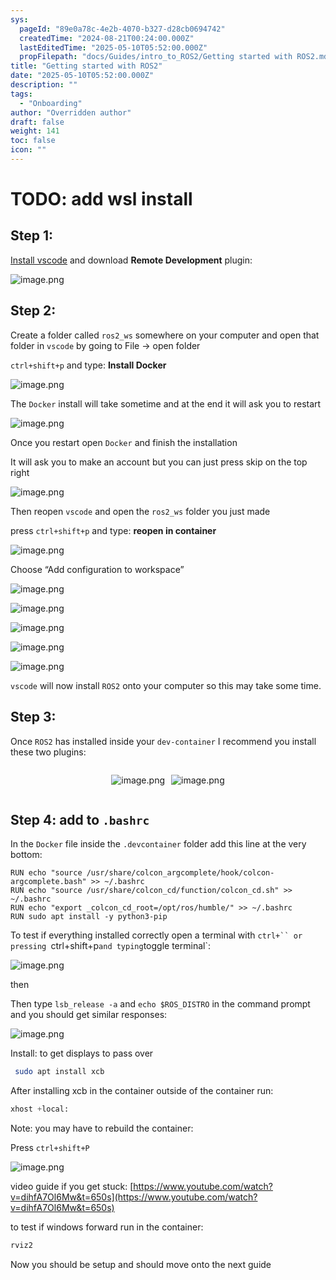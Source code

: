 ```yaml
---
sys:
  pageId: "89e0a78c-4e2b-4070-b327-d28cb0694742"
  createdTime: "2024-08-21T00:24:00.000Z"
  lastEditedTime: "2025-05-10T05:52:00.000Z"
  propFilepath: "docs/Guides/intro_to_ROS2/Getting started with ROS2.md"
title: "Getting started with ROS2"
date: "2025-05-10T05:52:00.000Z"
description: ""
tags:
  - "Onboarding"
author: "Overridden author"
draft: false
weight: 141
toc: false
icon: ""
---
```


# TODO: add wsl install

## Step 1:

[Install vscode](https://code.visualstudio.com/download) and download **Remote Development** plugin:

![image.png](https://prod-files-secure.s3.us-west-2.amazonaws.com/d518164a-d88e-44d1-a4ee-3adb3bd8bce0/efb52993-1881-4a40-b95e-6f020334f022/image.png?X-Amz-Algorithm=AWS4-HMAC-SHA256&X-Amz-Content-Sha256=UNSIGNED-PAYLOAD&X-Amz-Credential=ASIAZI2LB466TKL6SMBG%2F20250701%2Fus-west-2%2Fs3%2Faws4_request&X-Amz-Date=20250701T005034Z&X-Amz-Expires=3600&X-Amz-Security-Token=IQoJb3JpZ2luX2VjEND%2F%2F%2F%2F%2F%2F%2F%2F%2F%2FwEaCXVzLXdlc3QtMiJHMEUCIQCYN3WrD9SkIM1XYp%2FgTzVSv%2FUOCN55GeMUHw0VgEZFxAIgKF1Or3C7ozerovSNtKR1wwF%2FXMLUFVWwdYE2UbX4cmwqiAQIyf%2F%2F%2F%2F%2F%2F%2F%2F%2F%2FARAAGgw2Mzc0MjMxODM4MDUiDME0VjsdBmFDTWvuiircAxnEtSxIXiBsikHHaJfgysF7TZdpF0oE%2FqUzNLIfvRAgdglAC%2F%2Fq7NLKjs39FoNuFCikbMza2XBoaMUqXq3PLD6xCg%2B9VGridzK0kYgvmfLeDR7%2BApxJA4iuVrGTnRjGvkTPt503%2BX06gQfVlJouG0SHIYxlOkpEUc4GI0VRQbNFbuIGWlO8SzdLZZxDhCNJLdLGUkyyW%2BuuDUlX1rEoLPUBIX%2Ba13ZfMk%2FiKeQCRN9SeDxRcEuRr4EAj64xh5xqTxRZz%2FQmXDGxHT08Smht0gZLrAGSSpMGlCQVrrRD%2FT5Or3S4kCi5rbWqW44oiz%2FmuboIWm5ynYJ5G6xYu4GmgWlVAEFaoT4%2FIOpXYpzrdWz8JXb22lntWDH%2BYo6V6d1hynM41xu0igNI1b%2FJmRHn0cRhgpVq%2Bxnzju0pI7%2BJNN3HoSkR9AxSC%2B0i%2F63ngs6zBVIUwXh6koSJ5yXO4%2Fd5g9tIoAvnPUEftEwjmSsbKGPR%2BrvhzP15o3kL8KI56AlZIz13WfE2AAtyPO4jXV7rKW%2Fu9aNKiwciVDij%2BRXlWRyv%2FyVHciDK%2FTzE1dm1iQ8oERojo33VnTNURVJrmAZkCxMgxMKKfqPyJzVLCMzTA8Q%2BV%2F%2FDPRV9Srt6k5wVMK7MjMMGOqUBqxsKQfxZo61MZuzLvUrh%2BPxhj6HI9Z87kVBh8G03j8nNU2BpfbtstESRKeHpRCMVH4Mb%2BMcyPcIjCHbvl%2B3X904eDM99iOSMGqMzHw86e9RB7fQsnYG%2BysfjeHKJNczCk23glnobT3oFv%2BOB3bGJaFTzYPy6IQk6600hlSPfJXcugEvNXZ69J2vWZdOybBt8b3OYo5L8XLo3k7MPW8xtdmINmUJm&X-Amz-Signature=b01aa0f8353ee50ff5212e73160bfcad4141605bcdcd9ad14bc96a9ebaa3e4fa&X-Amz-SignedHeaders=host&x-amz-checksum-mode=ENABLED&x-id=GetObject)

## Step 2:

Create a folder called `ros2_ws` somewhere on your computer and open that folder in `vscode` by going to File → open folder 

`ctrl+shift+p` and type: **Install Docker**

![image.png](https://prod-files-secure.s3.us-west-2.amazonaws.com/d518164a-d88e-44d1-a4ee-3adb3bd8bce0/2269dc0e-1cd5-47ff-bceb-c04ad9b2eab0/image.png?X-Amz-Algorithm=AWS4-HMAC-SHA256&X-Amz-Content-Sha256=UNSIGNED-PAYLOAD&X-Amz-Credential=ASIAZI2LB466TKL6SMBG%2F20250701%2Fus-west-2%2Fs3%2Faws4_request&X-Amz-Date=20250701T005034Z&X-Amz-Expires=3600&X-Amz-Security-Token=IQoJb3JpZ2luX2VjEND%2F%2F%2F%2F%2F%2F%2F%2F%2F%2FwEaCXVzLXdlc3QtMiJHMEUCIQCYN3WrD9SkIM1XYp%2FgTzVSv%2FUOCN55GeMUHw0VgEZFxAIgKF1Or3C7ozerovSNtKR1wwF%2FXMLUFVWwdYE2UbX4cmwqiAQIyf%2F%2F%2F%2F%2F%2F%2F%2F%2F%2FARAAGgw2Mzc0MjMxODM4MDUiDME0VjsdBmFDTWvuiircAxnEtSxIXiBsikHHaJfgysF7TZdpF0oE%2FqUzNLIfvRAgdglAC%2F%2Fq7NLKjs39FoNuFCikbMza2XBoaMUqXq3PLD6xCg%2B9VGridzK0kYgvmfLeDR7%2BApxJA4iuVrGTnRjGvkTPt503%2BX06gQfVlJouG0SHIYxlOkpEUc4GI0VRQbNFbuIGWlO8SzdLZZxDhCNJLdLGUkyyW%2BuuDUlX1rEoLPUBIX%2Ba13ZfMk%2FiKeQCRN9SeDxRcEuRr4EAj64xh5xqTxRZz%2FQmXDGxHT08Smht0gZLrAGSSpMGlCQVrrRD%2FT5Or3S4kCi5rbWqW44oiz%2FmuboIWm5ynYJ5G6xYu4GmgWlVAEFaoT4%2FIOpXYpzrdWz8JXb22lntWDH%2BYo6V6d1hynM41xu0igNI1b%2FJmRHn0cRhgpVq%2Bxnzju0pI7%2BJNN3HoSkR9AxSC%2B0i%2F63ngs6zBVIUwXh6koSJ5yXO4%2Fd5g9tIoAvnPUEftEwjmSsbKGPR%2BrvhzP15o3kL8KI56AlZIz13WfE2AAtyPO4jXV7rKW%2Fu9aNKiwciVDij%2BRXlWRyv%2FyVHciDK%2FTzE1dm1iQ8oERojo33VnTNURVJrmAZkCxMgxMKKfqPyJzVLCMzTA8Q%2BV%2F%2FDPRV9Srt6k5wVMK7MjMMGOqUBqxsKQfxZo61MZuzLvUrh%2BPxhj6HI9Z87kVBh8G03j8nNU2BpfbtstESRKeHpRCMVH4Mb%2BMcyPcIjCHbvl%2B3X904eDM99iOSMGqMzHw86e9RB7fQsnYG%2BysfjeHKJNczCk23glnobT3oFv%2BOB3bGJaFTzYPy6IQk6600hlSPfJXcugEvNXZ69J2vWZdOybBt8b3OYo5L8XLo3k7MPW8xtdmINmUJm&X-Amz-Signature=d1e5ef4dc015a645244ab316582544c86fa2fbe2bf544e7abfb54e53351f90e2&X-Amz-SignedHeaders=host&x-amz-checksum-mode=ENABLED&x-id=GetObject)

The `Docker` install will take sometime and at the end it will ask you to restart

![image.png](https://prod-files-secure.s3.us-west-2.amazonaws.com/d518164a-d88e-44d1-a4ee-3adb3bd8bce0/ed233f78-be33-4b1f-b89c-9c346c0e961e/image.png?X-Amz-Algorithm=AWS4-HMAC-SHA256&X-Amz-Content-Sha256=UNSIGNED-PAYLOAD&X-Amz-Credential=ASIAZI2LB466TKL6SMBG%2F20250701%2Fus-west-2%2Fs3%2Faws4_request&X-Amz-Date=20250701T005034Z&X-Amz-Expires=3600&X-Amz-Security-Token=IQoJb3JpZ2luX2VjEND%2F%2F%2F%2F%2F%2F%2F%2F%2F%2FwEaCXVzLXdlc3QtMiJHMEUCIQCYN3WrD9SkIM1XYp%2FgTzVSv%2FUOCN55GeMUHw0VgEZFxAIgKF1Or3C7ozerovSNtKR1wwF%2FXMLUFVWwdYE2UbX4cmwqiAQIyf%2F%2F%2F%2F%2F%2F%2F%2F%2F%2FARAAGgw2Mzc0MjMxODM4MDUiDME0VjsdBmFDTWvuiircAxnEtSxIXiBsikHHaJfgysF7TZdpF0oE%2FqUzNLIfvRAgdglAC%2F%2Fq7NLKjs39FoNuFCikbMza2XBoaMUqXq3PLD6xCg%2B9VGridzK0kYgvmfLeDR7%2BApxJA4iuVrGTnRjGvkTPt503%2BX06gQfVlJouG0SHIYxlOkpEUc4GI0VRQbNFbuIGWlO8SzdLZZxDhCNJLdLGUkyyW%2BuuDUlX1rEoLPUBIX%2Ba13ZfMk%2FiKeQCRN9SeDxRcEuRr4EAj64xh5xqTxRZz%2FQmXDGxHT08Smht0gZLrAGSSpMGlCQVrrRD%2FT5Or3S4kCi5rbWqW44oiz%2FmuboIWm5ynYJ5G6xYu4GmgWlVAEFaoT4%2FIOpXYpzrdWz8JXb22lntWDH%2BYo6V6d1hynM41xu0igNI1b%2FJmRHn0cRhgpVq%2Bxnzju0pI7%2BJNN3HoSkR9AxSC%2B0i%2F63ngs6zBVIUwXh6koSJ5yXO4%2Fd5g9tIoAvnPUEftEwjmSsbKGPR%2BrvhzP15o3kL8KI56AlZIz13WfE2AAtyPO4jXV7rKW%2Fu9aNKiwciVDij%2BRXlWRyv%2FyVHciDK%2FTzE1dm1iQ8oERojo33VnTNURVJrmAZkCxMgxMKKfqPyJzVLCMzTA8Q%2BV%2F%2FDPRV9Srt6k5wVMK7MjMMGOqUBqxsKQfxZo61MZuzLvUrh%2BPxhj6HI9Z87kVBh8G03j8nNU2BpfbtstESRKeHpRCMVH4Mb%2BMcyPcIjCHbvl%2B3X904eDM99iOSMGqMzHw86e9RB7fQsnYG%2BysfjeHKJNczCk23glnobT3oFv%2BOB3bGJaFTzYPy6IQk6600hlSPfJXcugEvNXZ69J2vWZdOybBt8b3OYo5L8XLo3k7MPW8xtdmINmUJm&X-Amz-Signature=1c05513238d5338281ef21aa9f8b0edd60b91fb56ad09d7cd06d1208fedb981b&X-Amz-SignedHeaders=host&x-amz-checksum-mode=ENABLED&x-id=GetObject)

Once you restart open `Docker` and finish the installation

It will ask you to make an account but you can just press skip on the top right

![image.png](https://prod-files-secure.s3.us-west-2.amazonaws.com/d518164a-d88e-44d1-a4ee-3adb3bd8bce0/21010ad9-1659-4fd9-9f59-9932a09b2a3d/image.png?X-Amz-Algorithm=AWS4-HMAC-SHA256&X-Amz-Content-Sha256=UNSIGNED-PAYLOAD&X-Amz-Credential=ASIAZI2LB466TKL6SMBG%2F20250701%2Fus-west-2%2Fs3%2Faws4_request&X-Amz-Date=20250701T005034Z&X-Amz-Expires=3600&X-Amz-Security-Token=IQoJb3JpZ2luX2VjEND%2F%2F%2F%2F%2F%2F%2F%2F%2F%2FwEaCXVzLXdlc3QtMiJHMEUCIQCYN3WrD9SkIM1XYp%2FgTzVSv%2FUOCN55GeMUHw0VgEZFxAIgKF1Or3C7ozerovSNtKR1wwF%2FXMLUFVWwdYE2UbX4cmwqiAQIyf%2F%2F%2F%2F%2F%2F%2F%2F%2F%2FARAAGgw2Mzc0MjMxODM4MDUiDME0VjsdBmFDTWvuiircAxnEtSxIXiBsikHHaJfgysF7TZdpF0oE%2FqUzNLIfvRAgdglAC%2F%2Fq7NLKjs39FoNuFCikbMza2XBoaMUqXq3PLD6xCg%2B9VGridzK0kYgvmfLeDR7%2BApxJA4iuVrGTnRjGvkTPt503%2BX06gQfVlJouG0SHIYxlOkpEUc4GI0VRQbNFbuIGWlO8SzdLZZxDhCNJLdLGUkyyW%2BuuDUlX1rEoLPUBIX%2Ba13ZfMk%2FiKeQCRN9SeDxRcEuRr4EAj64xh5xqTxRZz%2FQmXDGxHT08Smht0gZLrAGSSpMGlCQVrrRD%2FT5Or3S4kCi5rbWqW44oiz%2FmuboIWm5ynYJ5G6xYu4GmgWlVAEFaoT4%2FIOpXYpzrdWz8JXb22lntWDH%2BYo6V6d1hynM41xu0igNI1b%2FJmRHn0cRhgpVq%2Bxnzju0pI7%2BJNN3HoSkR9AxSC%2B0i%2F63ngs6zBVIUwXh6koSJ5yXO4%2Fd5g9tIoAvnPUEftEwjmSsbKGPR%2BrvhzP15o3kL8KI56AlZIz13WfE2AAtyPO4jXV7rKW%2Fu9aNKiwciVDij%2BRXlWRyv%2FyVHciDK%2FTzE1dm1iQ8oERojo33VnTNURVJrmAZkCxMgxMKKfqPyJzVLCMzTA8Q%2BV%2F%2FDPRV9Srt6k5wVMK7MjMMGOqUBqxsKQfxZo61MZuzLvUrh%2BPxhj6HI9Z87kVBh8G03j8nNU2BpfbtstESRKeHpRCMVH4Mb%2BMcyPcIjCHbvl%2B3X904eDM99iOSMGqMzHw86e9RB7fQsnYG%2BysfjeHKJNczCk23glnobT3oFv%2BOB3bGJaFTzYPy6IQk6600hlSPfJXcugEvNXZ69J2vWZdOybBt8b3OYo5L8XLo3k7MPW8xtdmINmUJm&X-Amz-Signature=f6f03aaa542eb89c0d4a36bfd943aed4862553c036001fb9670a828d114cef39&X-Amz-SignedHeaders=host&x-amz-checksum-mode=ENABLED&x-id=GetObject)

Then reopen `vscode` and open the `ros2_ws` folder you just made

press `ctrl+shift+p` and type: **reopen in container**

![image.png](https://prod-files-secure.s3.us-west-2.amazonaws.com/d518164a-d88e-44d1-a4ee-3adb3bd8bce0/4e93b8c2-41ad-488c-8095-c74205196118/image.png?X-Amz-Algorithm=AWS4-HMAC-SHA256&X-Amz-Content-Sha256=UNSIGNED-PAYLOAD&X-Amz-Credential=ASIAZI2LB466TKL6SMBG%2F20250701%2Fus-west-2%2Fs3%2Faws4_request&X-Amz-Date=20250701T005034Z&X-Amz-Expires=3600&X-Amz-Security-Token=IQoJb3JpZ2luX2VjEND%2F%2F%2F%2F%2F%2F%2F%2F%2F%2FwEaCXVzLXdlc3QtMiJHMEUCIQCYN3WrD9SkIM1XYp%2FgTzVSv%2FUOCN55GeMUHw0VgEZFxAIgKF1Or3C7ozerovSNtKR1wwF%2FXMLUFVWwdYE2UbX4cmwqiAQIyf%2F%2F%2F%2F%2F%2F%2F%2F%2F%2FARAAGgw2Mzc0MjMxODM4MDUiDME0VjsdBmFDTWvuiircAxnEtSxIXiBsikHHaJfgysF7TZdpF0oE%2FqUzNLIfvRAgdglAC%2F%2Fq7NLKjs39FoNuFCikbMza2XBoaMUqXq3PLD6xCg%2B9VGridzK0kYgvmfLeDR7%2BApxJA4iuVrGTnRjGvkTPt503%2BX06gQfVlJouG0SHIYxlOkpEUc4GI0VRQbNFbuIGWlO8SzdLZZxDhCNJLdLGUkyyW%2BuuDUlX1rEoLPUBIX%2Ba13ZfMk%2FiKeQCRN9SeDxRcEuRr4EAj64xh5xqTxRZz%2FQmXDGxHT08Smht0gZLrAGSSpMGlCQVrrRD%2FT5Or3S4kCi5rbWqW44oiz%2FmuboIWm5ynYJ5G6xYu4GmgWlVAEFaoT4%2FIOpXYpzrdWz8JXb22lntWDH%2BYo6V6d1hynM41xu0igNI1b%2FJmRHn0cRhgpVq%2Bxnzju0pI7%2BJNN3HoSkR9AxSC%2B0i%2F63ngs6zBVIUwXh6koSJ5yXO4%2Fd5g9tIoAvnPUEftEwjmSsbKGPR%2BrvhzP15o3kL8KI56AlZIz13WfE2AAtyPO4jXV7rKW%2Fu9aNKiwciVDij%2BRXlWRyv%2FyVHciDK%2FTzE1dm1iQ8oERojo33VnTNURVJrmAZkCxMgxMKKfqPyJzVLCMzTA8Q%2BV%2F%2FDPRV9Srt6k5wVMK7MjMMGOqUBqxsKQfxZo61MZuzLvUrh%2BPxhj6HI9Z87kVBh8G03j8nNU2BpfbtstESRKeHpRCMVH4Mb%2BMcyPcIjCHbvl%2B3X904eDM99iOSMGqMzHw86e9RB7fQsnYG%2BysfjeHKJNczCk23glnobT3oFv%2BOB3bGJaFTzYPy6IQk6600hlSPfJXcugEvNXZ69J2vWZdOybBt8b3OYo5L8XLo3k7MPW8xtdmINmUJm&X-Amz-Signature=fab1b941a8dbe84f96f72085f75dd0d11d74f9febf841b166ff3d3cdd690021d&X-Amz-SignedHeaders=host&x-amz-checksum-mode=ENABLED&x-id=GetObject)

Choose “Add configuration to workspace”

![image.png](https://prod-files-secure.s3.us-west-2.amazonaws.com/d518164a-d88e-44d1-a4ee-3adb3bd8bce0/9560b282-5060-4989-ba37-97e7b2c22476/image.png?X-Amz-Algorithm=AWS4-HMAC-SHA256&X-Amz-Content-Sha256=UNSIGNED-PAYLOAD&X-Amz-Credential=ASIAZI2LB466TKL6SMBG%2F20250701%2Fus-west-2%2Fs3%2Faws4_request&X-Amz-Date=20250701T005034Z&X-Amz-Expires=3600&X-Amz-Security-Token=IQoJb3JpZ2luX2VjEND%2F%2F%2F%2F%2F%2F%2F%2F%2F%2FwEaCXVzLXdlc3QtMiJHMEUCIQCYN3WrD9SkIM1XYp%2FgTzVSv%2FUOCN55GeMUHw0VgEZFxAIgKF1Or3C7ozerovSNtKR1wwF%2FXMLUFVWwdYE2UbX4cmwqiAQIyf%2F%2F%2F%2F%2F%2F%2F%2F%2F%2FARAAGgw2Mzc0MjMxODM4MDUiDME0VjsdBmFDTWvuiircAxnEtSxIXiBsikHHaJfgysF7TZdpF0oE%2FqUzNLIfvRAgdglAC%2F%2Fq7NLKjs39FoNuFCikbMza2XBoaMUqXq3PLD6xCg%2B9VGridzK0kYgvmfLeDR7%2BApxJA4iuVrGTnRjGvkTPt503%2BX06gQfVlJouG0SHIYxlOkpEUc4GI0VRQbNFbuIGWlO8SzdLZZxDhCNJLdLGUkyyW%2BuuDUlX1rEoLPUBIX%2Ba13ZfMk%2FiKeQCRN9SeDxRcEuRr4EAj64xh5xqTxRZz%2FQmXDGxHT08Smht0gZLrAGSSpMGlCQVrrRD%2FT5Or3S4kCi5rbWqW44oiz%2FmuboIWm5ynYJ5G6xYu4GmgWlVAEFaoT4%2FIOpXYpzrdWz8JXb22lntWDH%2BYo6V6d1hynM41xu0igNI1b%2FJmRHn0cRhgpVq%2Bxnzju0pI7%2BJNN3HoSkR9AxSC%2B0i%2F63ngs6zBVIUwXh6koSJ5yXO4%2Fd5g9tIoAvnPUEftEwjmSsbKGPR%2BrvhzP15o3kL8KI56AlZIz13WfE2AAtyPO4jXV7rKW%2Fu9aNKiwciVDij%2BRXlWRyv%2FyVHciDK%2FTzE1dm1iQ8oERojo33VnTNURVJrmAZkCxMgxMKKfqPyJzVLCMzTA8Q%2BV%2F%2FDPRV9Srt6k5wVMK7MjMMGOqUBqxsKQfxZo61MZuzLvUrh%2BPxhj6HI9Z87kVBh8G03j8nNU2BpfbtstESRKeHpRCMVH4Mb%2BMcyPcIjCHbvl%2B3X904eDM99iOSMGqMzHw86e9RB7fQsnYG%2BysfjeHKJNczCk23glnobT3oFv%2BOB3bGJaFTzYPy6IQk6600hlSPfJXcugEvNXZ69J2vWZdOybBt8b3OYo5L8XLo3k7MPW8xtdmINmUJm&X-Amz-Signature=52a9e03650ef70561bb570fc6713a38fc76e604142859a17e496ccec3847ad68&X-Amz-SignedHeaders=host&x-amz-checksum-mode=ENABLED&x-id=GetObject)

![image.png](https://prod-files-secure.s3.us-west-2.amazonaws.com/d518164a-d88e-44d1-a4ee-3adb3bd8bce0/2ee63f81-886b-48e8-a553-dc6e5eac99e4/image.png?X-Amz-Algorithm=AWS4-HMAC-SHA256&X-Amz-Content-Sha256=UNSIGNED-PAYLOAD&X-Amz-Credential=ASIAZI2LB466TKL6SMBG%2F20250701%2Fus-west-2%2Fs3%2Faws4_request&X-Amz-Date=20250701T005034Z&X-Amz-Expires=3600&X-Amz-Security-Token=IQoJb3JpZ2luX2VjEND%2F%2F%2F%2F%2F%2F%2F%2F%2F%2FwEaCXVzLXdlc3QtMiJHMEUCIQCYN3WrD9SkIM1XYp%2FgTzVSv%2FUOCN55GeMUHw0VgEZFxAIgKF1Or3C7ozerovSNtKR1wwF%2FXMLUFVWwdYE2UbX4cmwqiAQIyf%2F%2F%2F%2F%2F%2F%2F%2F%2F%2FARAAGgw2Mzc0MjMxODM4MDUiDME0VjsdBmFDTWvuiircAxnEtSxIXiBsikHHaJfgysF7TZdpF0oE%2FqUzNLIfvRAgdglAC%2F%2Fq7NLKjs39FoNuFCikbMza2XBoaMUqXq3PLD6xCg%2B9VGridzK0kYgvmfLeDR7%2BApxJA4iuVrGTnRjGvkTPt503%2BX06gQfVlJouG0SHIYxlOkpEUc4GI0VRQbNFbuIGWlO8SzdLZZxDhCNJLdLGUkyyW%2BuuDUlX1rEoLPUBIX%2Ba13ZfMk%2FiKeQCRN9SeDxRcEuRr4EAj64xh5xqTxRZz%2FQmXDGxHT08Smht0gZLrAGSSpMGlCQVrrRD%2FT5Or3S4kCi5rbWqW44oiz%2FmuboIWm5ynYJ5G6xYu4GmgWlVAEFaoT4%2FIOpXYpzrdWz8JXb22lntWDH%2BYo6V6d1hynM41xu0igNI1b%2FJmRHn0cRhgpVq%2Bxnzju0pI7%2BJNN3HoSkR9AxSC%2B0i%2F63ngs6zBVIUwXh6koSJ5yXO4%2Fd5g9tIoAvnPUEftEwjmSsbKGPR%2BrvhzP15o3kL8KI56AlZIz13WfE2AAtyPO4jXV7rKW%2Fu9aNKiwciVDij%2BRXlWRyv%2FyVHciDK%2FTzE1dm1iQ8oERojo33VnTNURVJrmAZkCxMgxMKKfqPyJzVLCMzTA8Q%2BV%2F%2FDPRV9Srt6k5wVMK7MjMMGOqUBqxsKQfxZo61MZuzLvUrh%2BPxhj6HI9Z87kVBh8G03j8nNU2BpfbtstESRKeHpRCMVH4Mb%2BMcyPcIjCHbvl%2B3X904eDM99iOSMGqMzHw86e9RB7fQsnYG%2BysfjeHKJNczCk23glnobT3oFv%2BOB3bGJaFTzYPy6IQk6600hlSPfJXcugEvNXZ69J2vWZdOybBt8b3OYo5L8XLo3k7MPW8xtdmINmUJm&X-Amz-Signature=eb7043d184a096dcb8ba0c57a76beed0ac727f4ec211add0775d2c50d16f75f4&X-Amz-SignedHeaders=host&x-amz-checksum-mode=ENABLED&x-id=GetObject)

![image.png](https://prod-files-secure.s3.us-west-2.amazonaws.com/d518164a-d88e-44d1-a4ee-3adb3bd8bce0/ae1580b2-b048-407e-aed9-b584224a7a04/image.png?X-Amz-Algorithm=AWS4-HMAC-SHA256&X-Amz-Content-Sha256=UNSIGNED-PAYLOAD&X-Amz-Credential=ASIAZI2LB466TKL6SMBG%2F20250701%2Fus-west-2%2Fs3%2Faws4_request&X-Amz-Date=20250701T005034Z&X-Amz-Expires=3600&X-Amz-Security-Token=IQoJb3JpZ2luX2VjEND%2F%2F%2F%2F%2F%2F%2F%2F%2F%2FwEaCXVzLXdlc3QtMiJHMEUCIQCYN3WrD9SkIM1XYp%2FgTzVSv%2FUOCN55GeMUHw0VgEZFxAIgKF1Or3C7ozerovSNtKR1wwF%2FXMLUFVWwdYE2UbX4cmwqiAQIyf%2F%2F%2F%2F%2F%2F%2F%2F%2F%2FARAAGgw2Mzc0MjMxODM4MDUiDME0VjsdBmFDTWvuiircAxnEtSxIXiBsikHHaJfgysF7TZdpF0oE%2FqUzNLIfvRAgdglAC%2F%2Fq7NLKjs39FoNuFCikbMza2XBoaMUqXq3PLD6xCg%2B9VGridzK0kYgvmfLeDR7%2BApxJA4iuVrGTnRjGvkTPt503%2BX06gQfVlJouG0SHIYxlOkpEUc4GI0VRQbNFbuIGWlO8SzdLZZxDhCNJLdLGUkyyW%2BuuDUlX1rEoLPUBIX%2Ba13ZfMk%2FiKeQCRN9SeDxRcEuRr4EAj64xh5xqTxRZz%2FQmXDGxHT08Smht0gZLrAGSSpMGlCQVrrRD%2FT5Or3S4kCi5rbWqW44oiz%2FmuboIWm5ynYJ5G6xYu4GmgWlVAEFaoT4%2FIOpXYpzrdWz8JXb22lntWDH%2BYo6V6d1hynM41xu0igNI1b%2FJmRHn0cRhgpVq%2Bxnzju0pI7%2BJNN3HoSkR9AxSC%2B0i%2F63ngs6zBVIUwXh6koSJ5yXO4%2Fd5g9tIoAvnPUEftEwjmSsbKGPR%2BrvhzP15o3kL8KI56AlZIz13WfE2AAtyPO4jXV7rKW%2Fu9aNKiwciVDij%2BRXlWRyv%2FyVHciDK%2FTzE1dm1iQ8oERojo33VnTNURVJrmAZkCxMgxMKKfqPyJzVLCMzTA8Q%2BV%2F%2FDPRV9Srt6k5wVMK7MjMMGOqUBqxsKQfxZo61MZuzLvUrh%2BPxhj6HI9Z87kVBh8G03j8nNU2BpfbtstESRKeHpRCMVH4Mb%2BMcyPcIjCHbvl%2B3X904eDM99iOSMGqMzHw86e9RB7fQsnYG%2BysfjeHKJNczCk23glnobT3oFv%2BOB3bGJaFTzYPy6IQk6600hlSPfJXcugEvNXZ69J2vWZdOybBt8b3OYo5L8XLo3k7MPW8xtdmINmUJm&X-Amz-Signature=dd320efcef9ef8f7ebbd719fec93d32cb86208f3a6f1d0d0a35bd0498ed9f1f8&X-Amz-SignedHeaders=host&x-amz-checksum-mode=ENABLED&x-id=GetObject)

![image.png](https://prod-files-secure.s3.us-west-2.amazonaws.com/d518164a-d88e-44d1-a4ee-3adb3bd8bce0/53255b28-f75e-430f-b9e3-c0ac8577e42b/image.png?X-Amz-Algorithm=AWS4-HMAC-SHA256&X-Amz-Content-Sha256=UNSIGNED-PAYLOAD&X-Amz-Credential=ASIAZI2LB466TKL6SMBG%2F20250701%2Fus-west-2%2Fs3%2Faws4_request&X-Amz-Date=20250701T005034Z&X-Amz-Expires=3600&X-Amz-Security-Token=IQoJb3JpZ2luX2VjEND%2F%2F%2F%2F%2F%2F%2F%2F%2F%2FwEaCXVzLXdlc3QtMiJHMEUCIQCYN3WrD9SkIM1XYp%2FgTzVSv%2FUOCN55GeMUHw0VgEZFxAIgKF1Or3C7ozerovSNtKR1wwF%2FXMLUFVWwdYE2UbX4cmwqiAQIyf%2F%2F%2F%2F%2F%2F%2F%2F%2F%2FARAAGgw2Mzc0MjMxODM4MDUiDME0VjsdBmFDTWvuiircAxnEtSxIXiBsikHHaJfgysF7TZdpF0oE%2FqUzNLIfvRAgdglAC%2F%2Fq7NLKjs39FoNuFCikbMza2XBoaMUqXq3PLD6xCg%2B9VGridzK0kYgvmfLeDR7%2BApxJA4iuVrGTnRjGvkTPt503%2BX06gQfVlJouG0SHIYxlOkpEUc4GI0VRQbNFbuIGWlO8SzdLZZxDhCNJLdLGUkyyW%2BuuDUlX1rEoLPUBIX%2Ba13ZfMk%2FiKeQCRN9SeDxRcEuRr4EAj64xh5xqTxRZz%2FQmXDGxHT08Smht0gZLrAGSSpMGlCQVrrRD%2FT5Or3S4kCi5rbWqW44oiz%2FmuboIWm5ynYJ5G6xYu4GmgWlVAEFaoT4%2FIOpXYpzrdWz8JXb22lntWDH%2BYo6V6d1hynM41xu0igNI1b%2FJmRHn0cRhgpVq%2Bxnzju0pI7%2BJNN3HoSkR9AxSC%2B0i%2F63ngs6zBVIUwXh6koSJ5yXO4%2Fd5g9tIoAvnPUEftEwjmSsbKGPR%2BrvhzP15o3kL8KI56AlZIz13WfE2AAtyPO4jXV7rKW%2Fu9aNKiwciVDij%2BRXlWRyv%2FyVHciDK%2FTzE1dm1iQ8oERojo33VnTNURVJrmAZkCxMgxMKKfqPyJzVLCMzTA8Q%2BV%2F%2FDPRV9Srt6k5wVMK7MjMMGOqUBqxsKQfxZo61MZuzLvUrh%2BPxhj6HI9Z87kVBh8G03j8nNU2BpfbtstESRKeHpRCMVH4Mb%2BMcyPcIjCHbvl%2B3X904eDM99iOSMGqMzHw86e9RB7fQsnYG%2BysfjeHKJNczCk23glnobT3oFv%2BOB3bGJaFTzYPy6IQk6600hlSPfJXcugEvNXZ69J2vWZdOybBt8b3OYo5L8XLo3k7MPW8xtdmINmUJm&X-Amz-Signature=7e95a40b057d8689d9a79b9b83161fc58c2aa5721129838c6b8f44f1f2777904&X-Amz-SignedHeaders=host&x-amz-checksum-mode=ENABLED&x-id=GetObject)

![image.png](https://prod-files-secure.s3.us-west-2.amazonaws.com/d518164a-d88e-44d1-a4ee-3adb3bd8bce0/7c562767-5af9-4ffb-97d1-327bcdf4ee00/image.png?X-Amz-Algorithm=AWS4-HMAC-SHA256&X-Amz-Content-Sha256=UNSIGNED-PAYLOAD&X-Amz-Credential=ASIAZI2LB466TKL6SMBG%2F20250701%2Fus-west-2%2Fs3%2Faws4_request&X-Amz-Date=20250701T005034Z&X-Amz-Expires=3600&X-Amz-Security-Token=IQoJb3JpZ2luX2VjEND%2F%2F%2F%2F%2F%2F%2F%2F%2F%2FwEaCXVzLXdlc3QtMiJHMEUCIQCYN3WrD9SkIM1XYp%2FgTzVSv%2FUOCN55GeMUHw0VgEZFxAIgKF1Or3C7ozerovSNtKR1wwF%2FXMLUFVWwdYE2UbX4cmwqiAQIyf%2F%2F%2F%2F%2F%2F%2F%2F%2F%2FARAAGgw2Mzc0MjMxODM4MDUiDME0VjsdBmFDTWvuiircAxnEtSxIXiBsikHHaJfgysF7TZdpF0oE%2FqUzNLIfvRAgdglAC%2F%2Fq7NLKjs39FoNuFCikbMza2XBoaMUqXq3PLD6xCg%2B9VGridzK0kYgvmfLeDR7%2BApxJA4iuVrGTnRjGvkTPt503%2BX06gQfVlJouG0SHIYxlOkpEUc4GI0VRQbNFbuIGWlO8SzdLZZxDhCNJLdLGUkyyW%2BuuDUlX1rEoLPUBIX%2Ba13ZfMk%2FiKeQCRN9SeDxRcEuRr4EAj64xh5xqTxRZz%2FQmXDGxHT08Smht0gZLrAGSSpMGlCQVrrRD%2FT5Or3S4kCi5rbWqW44oiz%2FmuboIWm5ynYJ5G6xYu4GmgWlVAEFaoT4%2FIOpXYpzrdWz8JXb22lntWDH%2BYo6V6d1hynM41xu0igNI1b%2FJmRHn0cRhgpVq%2Bxnzju0pI7%2BJNN3HoSkR9AxSC%2B0i%2F63ngs6zBVIUwXh6koSJ5yXO4%2Fd5g9tIoAvnPUEftEwjmSsbKGPR%2BrvhzP15o3kL8KI56AlZIz13WfE2AAtyPO4jXV7rKW%2Fu9aNKiwciVDij%2BRXlWRyv%2FyVHciDK%2FTzE1dm1iQ8oERojo33VnTNURVJrmAZkCxMgxMKKfqPyJzVLCMzTA8Q%2BV%2F%2FDPRV9Srt6k5wVMK7MjMMGOqUBqxsKQfxZo61MZuzLvUrh%2BPxhj6HI9Z87kVBh8G03j8nNU2BpfbtstESRKeHpRCMVH4Mb%2BMcyPcIjCHbvl%2B3X904eDM99iOSMGqMzHw86e9RB7fQsnYG%2BysfjeHKJNczCk23glnobT3oFv%2BOB3bGJaFTzYPy6IQk6600hlSPfJXcugEvNXZ69J2vWZdOybBt8b3OYo5L8XLo3k7MPW8xtdmINmUJm&X-Amz-Signature=f13fa41eec8c86a26aa2913ff5cbc1b68a339cc6dc473ef7d579e599502e8ace&X-Amz-SignedHeaders=host&x-amz-checksum-mode=ENABLED&x-id=GetObject)

`vscode` will now install `ROS2` onto your computer so this may take some time.

## Step 3:

Once `ROS2` has installed inside your `dev-container` I recommend you install these two plugins:

<div style="display: flex;flex-direction: row; column-gap:10px; max-width: 630px;justify-content: center;">
<div>

![image.png](https://prod-files-secure.s3.us-west-2.amazonaws.com/d518164a-d88e-44d1-a4ee-3adb3bd8bce0/3fc3d550-5a54-4ba1-ba6b-faa01cdb7369/image.png?X-Amz-Algorithm=AWS4-HMAC-SHA256&X-Amz-Content-Sha256=UNSIGNED-PAYLOAD&X-Amz-Credential=ASIAZI2LB4664DYLTVOP%2F20250701%2Fus-west-2%2Fs3%2Faws4_request&X-Amz-Date=20250701T005043Z&X-Amz-Expires=3600&X-Amz-Security-Token=IQoJb3JpZ2luX2VjEND%2F%2F%2F%2F%2F%2F%2F%2F%2F%2FwEaCXVzLXdlc3QtMiJIMEYCIQDSHlKZUL9AWehVU0BUdRNJfHFgbpw4KGNO%2F1SV3dFT3QIhAPmBoq0cW6sTt9jjmLNNj0MLsPllM%2BXir848hTjpcQzSKogECMn%2F%2F%2F%2F%2F%2F%2F%2F%2F%2FwEQABoMNjM3NDIzMTgzODA1IgypaxPfBZn6tVYx%2FbMq3ANiYBk8HwI26%2FbZxisN2Umu8xtBcTr8pfCqblBCGvoSZEXUHqS6E3%2BPi4JGHKqozRPxsi7zGSNeNzCWQlibXtoMiLZm9ZFZNoP1FJBW17LEqjbcEAxy%2F6uS3wdy%2Flq%2FU%2BPwciXQ9%2BCcOnrwXVil%2FRNldmeP88QkRyNDPa0Rq88s5rp4mkn%2BFxUHMbpEArVeP9wd65T9ynBdjPsvorhXsZeQVKIkTDNnxQu6b4676oGOgwZJL7xADC7%2BF0j%2BwFU%2BeX6QDchpecbkLDyBPHGYn8EqqvuOEwV6QMV%2FfYu%2Bhx7cnwDPyUvo%2BfWQGyR0%2FKuO6qc9i5%2FBOUsmpYL928LChxklSkXF%2BtLTe0MzL1vHX%2BEMCyLs7rUhpJ%2F8Y2dcTa1nTm6jBfuk%2BJge1y0QupIcg1sKP7s77kEYZfhTojOIOhnfq0ekNPQfzFpAHqXOBjn0T82x2eJoc1N9lqNMCZk5itL5nbap2goJqSlpBloQIpHwd3ZNLpooI7h0%2Bou0GDR6zeayEJ%2FPpLxpkyth1V42vUQHt%2B2tZR3aID6XyHAb8YDm4hufyRWgQReVzVZHd6v1OkmxLevd7umYi92SXWlHf3Q%2F%2FKS3KslSChfX4JlNbs%2BGigF6ih%2Baf55PSzw5UzCczIzDBjqkAX3O1L0d%2FdG5FmIttXpE2lIboiDgZ%2BYdqsGJxR%2F9yj3tMTHK3f8YT%2FcP7PWy%2BETcIOTMSoAi7qD5h4xKIEl3D09r5D5znzwZnDBUV4ln%2B7S48d6cmvenlVkGdq5l93WwsgwGgGayaNNDrV934fxy1QmFkSfkzHb%2FI5TzQgwKPUtLYKw375XnP3Kz3hW7PZxpyowdXCDXGjhJ2Z%2FzMBeT446yu0CG&X-Amz-Signature=ba9e34f2d1c10977c61738f81cdf72ec1984f12e22a5e78a8949f8fb0d849812&X-Amz-SignedHeaders=host&x-amz-checksum-mode=ENABLED&x-id=GetObject)

</div>
<div>

![image.png](https://prod-files-secure.s3.us-west-2.amazonaws.com/d518164a-d88e-44d1-a4ee-3adb3bd8bce0/d994cc66-13c2-4093-a5a3-f84cf4601a82/image.png?X-Amz-Algorithm=AWS4-HMAC-SHA256&X-Amz-Content-Sha256=UNSIGNED-PAYLOAD&X-Amz-Credential=ASIAZI2LB466ZAQV2WUU%2F20250701%2Fus-west-2%2Fs3%2Faws4_request&X-Amz-Date=20250701T005043Z&X-Amz-Expires=3600&X-Amz-Security-Token=IQoJb3JpZ2luX2VjEND%2F%2F%2F%2F%2F%2F%2F%2F%2F%2FwEaCXVzLXdlc3QtMiJHMEUCIHILG5FZKay1d%2BPxEFy%2BoQ0oCfxtWAKPFpCkE5%2BQEMmFAiEAkLVhEB47pOLla4k0ZPwt5w2BIVdQkqfC2I8cAZDn95IqiAQIyf%2F%2F%2F%2F%2F%2F%2F%2F%2F%2FARAAGgw2Mzc0MjMxODM4MDUiDETlSwMnzJc5n4dk5SrcAxOwaBJ1J3EeRpNd6kEvE%2Bhxx57SmaTvDlUqym4sGefi%2FfABi3hO4dxtoWEYUXXs2g0s43KGuuvLGYLmi6%2F1TYPQbjzD82VJz%2FmhUGqmRLbDecWbMUGpaRvaf5JW9UQAgpxtx7Mn%2F8ytz1oL3%2FNtbgrGg6FF2D65qdzztNISz9xaN9qfIbQiTnV6JPABRWxLy%2B4PSgepIlM5svq%2Fk9nkzQ8hmHbZG16Rr7TI1yEZhW1PfuI65pEe7m2oXBBk2PZUko%2FhoBy24t74U73HzEh6Ocs7M6bpds16MOeD18ZDduvyYAUoJRNKaJYjBsYKtND8jpnBzl2LT8XKaWD9rfdxaL9WZLc0NS3X6RbFboneswCO00feWmYQd69fUoqEk3LyyRza0%2BbkFrPFX0BZvNFfSax7cK5MOvBMhMYIn1FlFRsCT8N9H7fYtCu8JE0bvN%2Bophtm5Se7Q36Q0wksGesvP%2BAE6twKizn0upHA4CZoxp515TLo7HkftSFh3r521iGzf5VVITBA%2FilIkS8mxei2jB%2Fvq%2FOTwk%2FIo7fnjLHMlguaIFu55dop1RUSj7xwbnxvc59wE1vEYFSKOTILIJtLfe7tl9P8vtHrJ%2F%2FKIbgo6B9ywZcvoGKnMMkJABm9MJ%2FMjMMGOqUBIe3xdUt3Bhfsenw%2Frkk4kGBq8E%2BXUQgSictDNNX5X8ns5kYCOtlNs8AM4mRJ7%2FQXaPZJnkki4IpuDGmwwiIhW9vBzMocax60%2FOYu5cPuB4zxk5Kmpo3OONPeWB0z%2FRZgkqZhKEd4qpYwKkt9neJvAOnp7M1kruwTdfR%2FHBdZGJDpYbtFSLvH%2FDx0QqqrrtFyY6s8R2cvPwwhl9D%2FIXCln8z7vg9u&X-Amz-Signature=a7a4aeb62b7b9adc212a12fa95e401cfb5708ccfaafde383a81b18567f95f724&X-Amz-SignedHeaders=host&x-amz-checksum-mode=ENABLED&x-id=GetObject)

</div>
</div>

## Step 4: add to `.bashrc`

In the `Docker` file inside the `.devcontainer` folder add this line at the very bottom: 

```docker
RUN echo "source /usr/share/colcon_argcomplete/hook/colcon-argcomplete.bash" >> ~/.bashrc
RUN echo "source /usr/share/colcon_cd/function/colcon_cd.sh" >> ~/.bashrc
RUN echo "export _colcon_cd_root=/opt/ros/humble/" >> ~/.bashrc
RUN sudo apt install -y python3-pip 
```

To test if everything installed correctly open a terminal with `ctrl+`` or pressing `ctrl+shift+p` and typing `toggle terminal`:

![image.png](https://prod-files-secure.s3.us-west-2.amazonaws.com/d518164a-d88e-44d1-a4ee-3adb3bd8bce0/6a4943d8-b04e-4c02-9a58-775f3384d1a5/image.png?X-Amz-Algorithm=AWS4-HMAC-SHA256&X-Amz-Content-Sha256=UNSIGNED-PAYLOAD&X-Amz-Credential=ASIAZI2LB466TKL6SMBG%2F20250701%2Fus-west-2%2Fs3%2Faws4_request&X-Amz-Date=20250701T005034Z&X-Amz-Expires=3600&X-Amz-Security-Token=IQoJb3JpZ2luX2VjEND%2F%2F%2F%2F%2F%2F%2F%2F%2F%2FwEaCXVzLXdlc3QtMiJHMEUCIQCYN3WrD9SkIM1XYp%2FgTzVSv%2FUOCN55GeMUHw0VgEZFxAIgKF1Or3C7ozerovSNtKR1wwF%2FXMLUFVWwdYE2UbX4cmwqiAQIyf%2F%2F%2F%2F%2F%2F%2F%2F%2F%2FARAAGgw2Mzc0MjMxODM4MDUiDME0VjsdBmFDTWvuiircAxnEtSxIXiBsikHHaJfgysF7TZdpF0oE%2FqUzNLIfvRAgdglAC%2F%2Fq7NLKjs39FoNuFCikbMza2XBoaMUqXq3PLD6xCg%2B9VGridzK0kYgvmfLeDR7%2BApxJA4iuVrGTnRjGvkTPt503%2BX06gQfVlJouG0SHIYxlOkpEUc4GI0VRQbNFbuIGWlO8SzdLZZxDhCNJLdLGUkyyW%2BuuDUlX1rEoLPUBIX%2Ba13ZfMk%2FiKeQCRN9SeDxRcEuRr4EAj64xh5xqTxRZz%2FQmXDGxHT08Smht0gZLrAGSSpMGlCQVrrRD%2FT5Or3S4kCi5rbWqW44oiz%2FmuboIWm5ynYJ5G6xYu4GmgWlVAEFaoT4%2FIOpXYpzrdWz8JXb22lntWDH%2BYo6V6d1hynM41xu0igNI1b%2FJmRHn0cRhgpVq%2Bxnzju0pI7%2BJNN3HoSkR9AxSC%2B0i%2F63ngs6zBVIUwXh6koSJ5yXO4%2Fd5g9tIoAvnPUEftEwjmSsbKGPR%2BrvhzP15o3kL8KI56AlZIz13WfE2AAtyPO4jXV7rKW%2Fu9aNKiwciVDij%2BRXlWRyv%2FyVHciDK%2FTzE1dm1iQ8oERojo33VnTNURVJrmAZkCxMgxMKKfqPyJzVLCMzTA8Q%2BV%2F%2FDPRV9Srt6k5wVMK7MjMMGOqUBqxsKQfxZo61MZuzLvUrh%2BPxhj6HI9Z87kVBh8G03j8nNU2BpfbtstESRKeHpRCMVH4Mb%2BMcyPcIjCHbvl%2B3X904eDM99iOSMGqMzHw86e9RB7fQsnYG%2BysfjeHKJNczCk23glnobT3oFv%2BOB3bGJaFTzYPy6IQk6600hlSPfJXcugEvNXZ69J2vWZdOybBt8b3OYo5L8XLo3k7MPW8xtdmINmUJm&X-Amz-Signature=fee9f6db4c9efd16bc9217b7c9ae1892f795259a6e3dee035eab1a338fb3bb41&X-Amz-SignedHeaders=host&x-amz-checksum-mode=ENABLED&x-id=GetObject)

then 

Then type `lsb_release -a` and `echo $ROS_DISTRO` in the command prompt and you should get similar responses:

![image.png](https://prod-files-secure.s3.us-west-2.amazonaws.com/d518164a-d88e-44d1-a4ee-3adb3bd8bce0/3e635dec-a805-4e85-8b9e-d000e5b71a4e/image.png?X-Amz-Algorithm=AWS4-HMAC-SHA256&X-Amz-Content-Sha256=UNSIGNED-PAYLOAD&X-Amz-Credential=ASIAZI2LB466TKL6SMBG%2F20250701%2Fus-west-2%2Fs3%2Faws4_request&X-Amz-Date=20250701T005034Z&X-Amz-Expires=3600&X-Amz-Security-Token=IQoJb3JpZ2luX2VjEND%2F%2F%2F%2F%2F%2F%2F%2F%2F%2FwEaCXVzLXdlc3QtMiJHMEUCIQCYN3WrD9SkIM1XYp%2FgTzVSv%2FUOCN55GeMUHw0VgEZFxAIgKF1Or3C7ozerovSNtKR1wwF%2FXMLUFVWwdYE2UbX4cmwqiAQIyf%2F%2F%2F%2F%2F%2F%2F%2F%2F%2FARAAGgw2Mzc0MjMxODM4MDUiDME0VjsdBmFDTWvuiircAxnEtSxIXiBsikHHaJfgysF7TZdpF0oE%2FqUzNLIfvRAgdglAC%2F%2Fq7NLKjs39FoNuFCikbMza2XBoaMUqXq3PLD6xCg%2B9VGridzK0kYgvmfLeDR7%2BApxJA4iuVrGTnRjGvkTPt503%2BX06gQfVlJouG0SHIYxlOkpEUc4GI0VRQbNFbuIGWlO8SzdLZZxDhCNJLdLGUkyyW%2BuuDUlX1rEoLPUBIX%2Ba13ZfMk%2FiKeQCRN9SeDxRcEuRr4EAj64xh5xqTxRZz%2FQmXDGxHT08Smht0gZLrAGSSpMGlCQVrrRD%2FT5Or3S4kCi5rbWqW44oiz%2FmuboIWm5ynYJ5G6xYu4GmgWlVAEFaoT4%2FIOpXYpzrdWz8JXb22lntWDH%2BYo6V6d1hynM41xu0igNI1b%2FJmRHn0cRhgpVq%2Bxnzju0pI7%2BJNN3HoSkR9AxSC%2B0i%2F63ngs6zBVIUwXh6koSJ5yXO4%2Fd5g9tIoAvnPUEftEwjmSsbKGPR%2BrvhzP15o3kL8KI56AlZIz13WfE2AAtyPO4jXV7rKW%2Fu9aNKiwciVDij%2BRXlWRyv%2FyVHciDK%2FTzE1dm1iQ8oERojo33VnTNURVJrmAZkCxMgxMKKfqPyJzVLCMzTA8Q%2BV%2F%2FDPRV9Srt6k5wVMK7MjMMGOqUBqxsKQfxZo61MZuzLvUrh%2BPxhj6HI9Z87kVBh8G03j8nNU2BpfbtstESRKeHpRCMVH4Mb%2BMcyPcIjCHbvl%2B3X904eDM99iOSMGqMzHw86e9RB7fQsnYG%2BysfjeHKJNczCk23glnobT3oFv%2BOB3bGJaFTzYPy6IQk6600hlSPfJXcugEvNXZ69J2vWZdOybBt8b3OYo5L8XLo3k7MPW8xtdmINmUJm&X-Amz-Signature=12b7789aa38fbc9668ecce538a7e05eefbfe8fba06507ccacc7574a0d7f726a1&X-Amz-SignedHeaders=host&x-amz-checksum-mode=ENABLED&x-id=GetObject)

Install:  to get displays to pass over

```bash
 sudo apt install xcb
```

After installing xcb in the container outside of the container run:

```python
xhost +local:
```

Note: you may have to rebuild the container:

Press `ctrl+shift+P`

![image.png](https://prod-files-secure.s3.us-west-2.amazonaws.com/d518164a-d88e-44d1-a4ee-3adb3bd8bce0/6c2be660-2618-4c38-9c26-53554f7a0b7b/image.png?X-Amz-Algorithm=AWS4-HMAC-SHA256&X-Amz-Content-Sha256=UNSIGNED-PAYLOAD&X-Amz-Credential=ASIAZI2LB466TKL6SMBG%2F20250701%2Fus-west-2%2Fs3%2Faws4_request&X-Amz-Date=20250701T005034Z&X-Amz-Expires=3600&X-Amz-Security-Token=IQoJb3JpZ2luX2VjEND%2F%2F%2F%2F%2F%2F%2F%2F%2F%2FwEaCXVzLXdlc3QtMiJHMEUCIQCYN3WrD9SkIM1XYp%2FgTzVSv%2FUOCN55GeMUHw0VgEZFxAIgKF1Or3C7ozerovSNtKR1wwF%2FXMLUFVWwdYE2UbX4cmwqiAQIyf%2F%2F%2F%2F%2F%2F%2F%2F%2F%2FARAAGgw2Mzc0MjMxODM4MDUiDME0VjsdBmFDTWvuiircAxnEtSxIXiBsikHHaJfgysF7TZdpF0oE%2FqUzNLIfvRAgdglAC%2F%2Fq7NLKjs39FoNuFCikbMza2XBoaMUqXq3PLD6xCg%2B9VGridzK0kYgvmfLeDR7%2BApxJA4iuVrGTnRjGvkTPt503%2BX06gQfVlJouG0SHIYxlOkpEUc4GI0VRQbNFbuIGWlO8SzdLZZxDhCNJLdLGUkyyW%2BuuDUlX1rEoLPUBIX%2Ba13ZfMk%2FiKeQCRN9SeDxRcEuRr4EAj64xh5xqTxRZz%2FQmXDGxHT08Smht0gZLrAGSSpMGlCQVrrRD%2FT5Or3S4kCi5rbWqW44oiz%2FmuboIWm5ynYJ5G6xYu4GmgWlVAEFaoT4%2FIOpXYpzrdWz8JXb22lntWDH%2BYo6V6d1hynM41xu0igNI1b%2FJmRHn0cRhgpVq%2Bxnzju0pI7%2BJNN3HoSkR9AxSC%2B0i%2F63ngs6zBVIUwXh6koSJ5yXO4%2Fd5g9tIoAvnPUEftEwjmSsbKGPR%2BrvhzP15o3kL8KI56AlZIz13WfE2AAtyPO4jXV7rKW%2Fu9aNKiwciVDij%2BRXlWRyv%2FyVHciDK%2FTzE1dm1iQ8oERojo33VnTNURVJrmAZkCxMgxMKKfqPyJzVLCMzTA8Q%2BV%2F%2FDPRV9Srt6k5wVMK7MjMMGOqUBqxsKQfxZo61MZuzLvUrh%2BPxhj6HI9Z87kVBh8G03j8nNU2BpfbtstESRKeHpRCMVH4Mb%2BMcyPcIjCHbvl%2B3X904eDM99iOSMGqMzHw86e9RB7fQsnYG%2BysfjeHKJNczCk23glnobT3oFv%2BOB3bGJaFTzYPy6IQk6600hlSPfJXcugEvNXZ69J2vWZdOybBt8b3OYo5L8XLo3k7MPW8xtdmINmUJm&X-Amz-Signature=0fa1719b9f691f7fe23c5e71d56aca234aaa3759ea7ee841678837193ad20697&X-Amz-SignedHeaders=host&x-amz-checksum-mode=ENABLED&x-id=GetObject)

video guide if you get stuck: [https://www.youtube.com/watch?v=dihfA7Ol6Mw&t=650s](https://www.youtube.com/watch?v=dihfA7Ol6Mw&t=650s)

to test if windows forward run in the container:

```bash
rviz2
```

Now you should be setup and should move onto the next guide 
